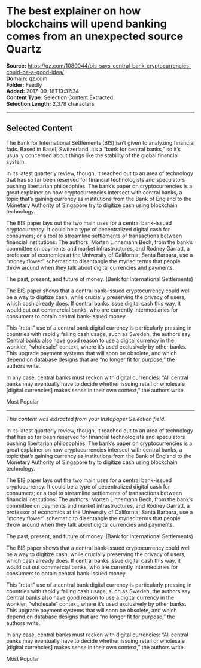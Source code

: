 # The best explainer on how blockchains will upend banking comes from an unexpected source Quartz

**Source:** https://qz.com/1080044/bis-says-central-bank-cryptocurrencies-could-be-a-good-idea/  
**Domain:** qz.com  
**Folder:** Feedly  
**Added:** 2017-09-18T13:37:34  
**Content Type:** Selection Content Extracted  
**Selection Length:** 2,378 characters  


---

## Selected Content

The Bank for International Settlements (BIS) isn’t given to analyzing financial fads. Based in Basel, Switzerland, it’s a “bank for central banks,” so it’s usually concerned about things like the stability of the global financial system.

In its latest quarterly review, though, it reached out to an area of technology that has so far been reserved for financial technologists and speculators pushing libertarian philosophies. The bank’s paper on cryptocurrencies is a great explainer on how cryptocurrencies intersect with central banks, a topic that’s gaining currency as institutions from the Bank of England to the Monetary Authority of Singapore try to digitize cash using blockchain technology.

The BIS paper lays out the two main uses for a central bank-issued cryptocurrency: It could be a type of decentralized digital cash for consumers; or a tool to streamline settlements of transactions between financial institutions. The authors, Morten Linnemann Bech, from the bank’s committee on payments and market infrastructures, and Rodney Garratt, a professor of economics at the University of California, Santa Barbara, use a “money flower” schematic to disentangle the myriad terms that people throw around when they talk about digital currencies and payments.

The past, present, and future of money. (Bank for International Settlements)

The BIS paper shows that a central bank-issued cryptocurrency could well be a way to digitize cash, while crucially preserving the privacy of users, which cash already does. If central banks issue digital cash this way, it would cut out commercial banks, who are currently intermediaries for consumers to obtain central bank-issued money.

This “retail” use of a central bank digital currency is particularly pressing in countries with rapidly falling cash usage, such as Sweden, the authors say. Central banks also have good reason to use a digital currency in the wonkier, “wholesale” context, where it’s used exclusively by other banks. This upgrade payment systems that will soon be obsolete, and which depend on database designs that are “no longer fit for purpose,” the authors write.

In any case, central banks must reckon with digital currencies: “All central banks may eventually have to decide whether issuing retail or wholesale [digital currencies] makes sense in their own context,” the authors write.

Most Popular

---

*This content was extracted from your Instapaper Selection field.*

In its latest quarterly review, though, it reached out to an area of technology that has so far been reserved for financial technologists and speculators pushing libertarian philosophies. The bank’s paper on cryptocurrencies is a great explainer on how cryptocurrencies intersect with central banks, a topic that’s gaining currency as institutions from the Bank of England to the Monetary Authority of Singapore try to digitize cash using blockchain technology.

The BIS paper lays out the two main uses for a central bank-issued cryptocurrency: It could be a type of decentralized digital cash for consumers; or a tool to streamline settlements of transactions between financial institutions. The authors, Morten Linnemann Bech, from the bank’s committee on payments and market infrastructures, and Rodney Garratt, a professor of economics at the University of California, Santa Barbara, use a “money flower” schematic to disentangle the myriad terms that people throw around when they talk about digital currencies and payments.

The past, present, and future of money. (Bank for International Settlements)

The BIS paper shows that a central bank-issued cryptocurrency could well be a way to digitize cash, while crucially preserving the privacy of users, which cash already does. If central banks issue digital cash this way, it would cut out commercial banks, who are currently intermediaries for consumers to obtain central bank-issued money.

This “retail” use of a central bank digital currency is particularly pressing in countries with rapidly falling cash usage, such as Sweden, the authors say. Central banks also have good reason to use a digital currency in the wonkier, “wholesale” context, where it’s used exclusively by other banks. This upgrade payment systems that will soon be obsolete, and which depend on database designs that are “no longer fit for purpose,” the authors write.

In any case, central banks must reckon with digital currencies: “All central banks may eventually have to decide whether issuing retail or wholesale [digital currencies] makes sense in their own context,” the authors write.

Most Popular
